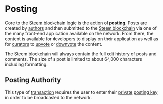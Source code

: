 # Posting
Core to the [Steem blockchain](/glossary/steem-blockchain.md) logic is the action of **posting**. Posts are created by [authors](/glossary/account.md) and then submitted to the [Steem blockchain](/glossary/steem-blockchain.md) via one of the many front-end application available on the network. From there, the content is available for developers to display on their application as well as for [curators](/glossary/curator.md) to [upvote](/glossary/voting.md) or [downvote](/glossary/voting.md) the content.

The Steem blockchain will always contain the full edit history of posts and comments. The size of a post is limited to about 64,000 characters including formatting.

## Posting Authority

This type of [transaction](/glossary/transaction.md) requires the user to enter their [private](/glossary/private-key.md) [posting key](/glossary/active-key.md) in order to be broadcasted to the network.